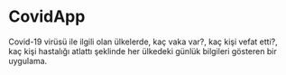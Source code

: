 # CovidApp
Covid-19 virüsü ile ilgili olan ülkelerde, kaç vaka var?, kaç kişi vefat etti?, kaç kişi hastalığı atlattı şeklinde her ülkedeki günlük bilgileri gösteren bir uygulama.
